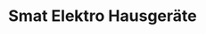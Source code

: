 ---
title: "Smat Elektro Hausgeräte"
url: /garbsen/smat-elektro-hausgeraete/
shop: Haushaltsgeräte
---